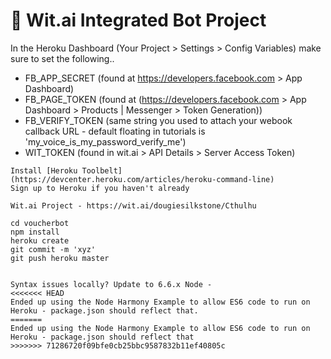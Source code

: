 # 🤖 Wit.ai Integrated Bot Project

In the Heroku Dashboard (Your Project > Settings > Config Variables) make sure to set the following..

 * FB_APP_SECRET (found at https://developers.facebook.com > App Dashboard)
 * FB_PAGE_TOKEN (found at (https://developers.facebook.com > App Dashboard > Products | Messenger > Token Generation))
 * FB_VERIFY_TOKEN (same string you used to attach your webook callback URL - default floating in tutorials is 'my_voice_is_my_password_verify_me')
 * WIT_TOKEN (found in wit.ai > API Details > Server Access Token)



``` 
Install [Heroku Toolbelt](https://devcenter.heroku.com/articles/heroku-command-line)
Sign up to Heroku if you haven't already

Wit.ai Project - https://wit.ai/dougiesilkstone/Cthulhu

cd voucherbot
npm install
heroku create
git commit -m 'xyz'
git push heroku master


Syntax issues locally? Update to 6.6.x Node - 
<<<<<<< HEAD
Ended up using the Node Harmony Example to allow ES6 code to run on Heroku - package.json should reflect that. 
=======
Ended up using the Node Harmony Example to allow ES6 code to run on Heroku - package.json should reflect that
>>>>>>> 71286720f09bfe0cb25bbc9587832b11ef40805c
```



